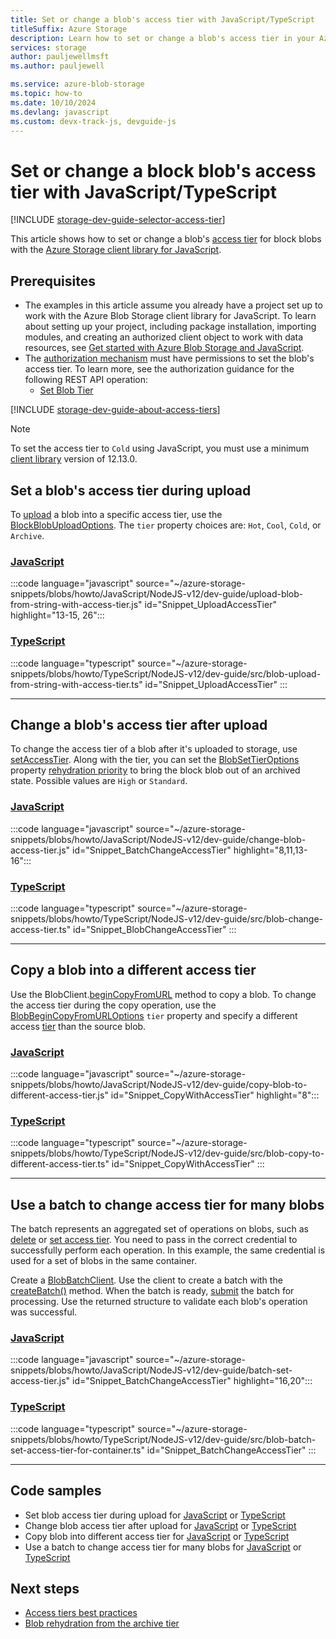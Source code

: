 ```yaml
---
title: Set or change a blob's access tier with JavaScript/TypeScript
titleSuffix: Azure Storage 
description: Learn how to set or change a blob's access tier in your Azure Storage account using the JavaScript client library.
services: storage
author: pauljewellmsft
ms.author: pauljewell

ms.service: azure-blob-storage
ms.topic: how-to
ms.date: 10/10/2024
ms.devlang: javascript
ms.custom: devx-track-js, devguide-js
---
```


# Set or change a block blob's access tier with JavaScript/TypeScript

[!INCLUDE [storage-dev-guide-selector-access-tier](../../../includes/storage-dev-guides/storage-dev-guide-selector-access-tier.md)]

This article shows how to set or change a blob's [access tier](access-tiers-overview.md) for block blobs with the [Azure Storage client library for JavaScript](https://www.npmjs.com/package/@azure/storage-blob). 

## Prerequisites

- The examples in this article assume you already have a project set up to work with the Azure Blob Storage client library for JavaScript. To learn about setting up your project, including package installation, importing modules, and creating an authorized client object to work with data resources, see [Get started with Azure Blob Storage and JavaScript](storage-blob-javascript-get-started.md).
- The [authorization mechanism](../common/authorize-data-access.md) must have permissions to set the blob's access tier. To learn more, see the authorization guidance for the following REST API operation:
    - [Set Blob Tier](/rest/api/storageservices/set-blob-tier#authorization)

[!INCLUDE [storage-dev-guide-about-access-tiers](../../../includes/storage-dev-guides/storage-dev-guide-about-access-tiers.md)]

> [!NOTE]
> To set the access tier to `Cold` using JavaScript, you must use a minimum [client library](/javascript/api/preview-docs/@azure/storage-blob/) version of 12.13.0.

## Set a blob's access tier during upload

To [upload](/javascript/api/@azure/storage-blob/blockblobclient#@azure-storage-blob-blockblobclient-upload) a blob into a specific access tier, use the [BlockBlobUploadOptions](/javascript/api/@azure/storage-blob/blockblobuploadoptions). The `tier` property choices are: `Hot`, `Cool`, `Cold`, or `Archive`.

### [JavaScript](#tab/javascript)

:::code language="javascript" source="~/azure-storage-snippets/blobs/howto/JavaScript/NodeJS-v12/dev-guide/upload-blob-from-string-with-access-tier.js" id="Snippet_UploadAccessTier" highlight="13-15, 26":::

### [TypeScript](#tab/typescript)

:::code language="typescript" source="~/azure-storage-snippets/blobs/howto/TypeScript/NodeJS-v12/dev-guide/src/blob-upload-from-string-with-access-tier.ts" id="Snippet_UploadAccessTier" :::

---

## Change a blob's access tier after upload

To change the access tier of a blob after it's uploaded to storage, use [setAccessTier](/javascript/api/@azure/storage-blob/blockblobclient#@azure-storage-blob-blockblobclient-setaccesstier). Along with the tier, you can set the [BlobSetTierOptions](/javascript/api/@azure/storage-blob/blobsettieroptions) property [rehydration priority](archive-rehydrate-overview.md) to bring the block blob out of an archived state. Possible values are `High` or `Standard`.

### [JavaScript](#tab/javascript)

:::code language="javascript" source="~/azure-storage-snippets/blobs/howto/JavaScript/NodeJS-v12/dev-guide/change-blob-access-tier.js" id="Snippet_BatchChangeAccessTier" highlight="8,11,13-16":::

### [TypeScript](#tab/typescript)

:::code language="typescript" source="~/azure-storage-snippets/blobs/howto/TypeScript/NodeJS-v12/dev-guide/src/blob-change-access-tier.ts" id="Snippet_BlobChangeAccessTier" :::

---

## Copy a blob into a different access tier

Use the BlobClient.[beginCopyFromURL](/javascript/api/@azure/storage-blob/blobclient#@azure-storage-blob-blobclient-begincopyfromurl) method to copy a blob. To change the access tier during the copy operation, use the [BlobBeginCopyFromURLOptions](/javascript/api/@azure/storage-blob/blobbegincopyfromurloptions) `tier` property and specify a different access [tier](storage-blob-storage-tiers.md) than the source blob.

### [JavaScript](#tab/javascript)

:::code language="javascript" source="~/azure-storage-snippets/blobs/howto/JavaScript/NodeJS-v12/dev-guide/copy-blob-to-different-access-tier.js" id="Snippet_CopyWithAccessTier" highlight="8":::

### [TypeScript](#tab/typescript)

:::code language="typescript" source="~/azure-storage-snippets/blobs/howto/TypeScript/NodeJS-v12/dev-guide/src/blob-copy-to-different-access-tier.ts" id="Snippet_CopyWithAccessTier" :::

---

## Use a batch to change access tier for many blobs

The batch represents an aggregated set of operations on blobs, such as [delete](/javascript/api/@azure/storage-blob/blobbatchclient#@azure-storage-blob-blobbatchclient-deleteblobs-1) or [set access tier](/javascript/api/@azure/storage-blob/blobbatchclient#@azure-storage-blob-blobbatchclient-setblobsaccesstier-1). You need to pass in the correct credential to successfully perform each operation. In this example, the same credential is used for a set of blobs in the same container. 

Create a [BlobBatchClient](/javascript/api/@azure/storage-blob/blobbatchclient). Use the client to create a batch with the [createBatch()](/javascript/api/@azure/storage-blob/blobbatchclient#@azure-storage-blob-blobbatchclient-createbatch) method. When the batch is ready, [submit](/javascript/api/@azure/storage-blob/blobbatchclient#@azure-storage-blob-blobbatchclient-submitbatch) the batch for processing. Use the returned structure to validate each blob's operation was successful.

### [JavaScript](#tab/javascript)

:::code language="javascript" source="~/azure-storage-snippets/blobs/howto/JavaScript/NodeJS-v12/dev-guide/batch-set-access-tier.js" id="Snippet_BatchChangeAccessTier" highlight="16,20":::

### [TypeScript](#tab/typescript)

:::code language="typescript" source="~/azure-storage-snippets/blobs/howto/TypeScript/NodeJS-v12/dev-guide/src/blob-batch-set-access-tier-for-container.ts" id="Snippet_BatchChangeAccessTier" :::

---
 
## Code samples

- Set blob access tier during upload for [JavaScript](https://github.com/Azure-Samples/AzureStorageSnippets/tree/master/blobs/howto/JavaScript/NodeJS-v12/dev-guide/upload-blob-from-string-with-access-tier.js) or [TypeScript](https://github.com/Azure-Samples/AzureStorageSnippets/blob/master/blobs/howto/JavaScript/NodeJS-v12/dev-guide/src/blob-upload-from-string-with-access-tier.ts)
- Change blob access tier after upload for [JavaScript](https://github.com/Azure-Samples/AzureStorageSnippets/tree/master/blobs/howto/JavaScript/NodeJS-v12/dev-guide/change-blob-access-tier.js) or [TypeScript](https://github.com/Azure-Samples/AzureStorageSnippets/tree/master/blobs/howto/TypeScript/NodeJS-v12/dev-guide/src/blob-change-access-tier.ts)
- Copy blob into different access tier for [JavaScript](https://github.com/Azure-Samples/AzureStorageSnippets/tree/master/blobs/howto/JavaScript/NodeJS-v12/dev-guide/copy-blob-to-different-access-tier.js) or [TypeScript](https://github.com/Azure-Samples/AzureStorageSnippets/tree/master/blobs/howto/TypeScript/NodeJS-v12/dev-guide/src/blob-copy-to-different-access-tier.ts)
- Use a batch to change access tier for many blobs for [JavaScript](https://github.com/Azure-Samples/AzureStorageSnippets/tree/master/blobs/howto/JavaScript/NodeJS-v12/dev-guide/batch-set-access-tier.js) or [TypeScript](https://github.com/Azure-Samples/AzureStorageSnippets/tree/master/blobs/howto/TypeScript/NodeJS-v12/dev-guide/src/blob-batch-set-access-tier-for-container.ts)

## Next steps

- [Access tiers best practices](access-tiers-best-practices.md)
- [Blob rehydration from the archive tier](archive-rehydrate-overview.md)
